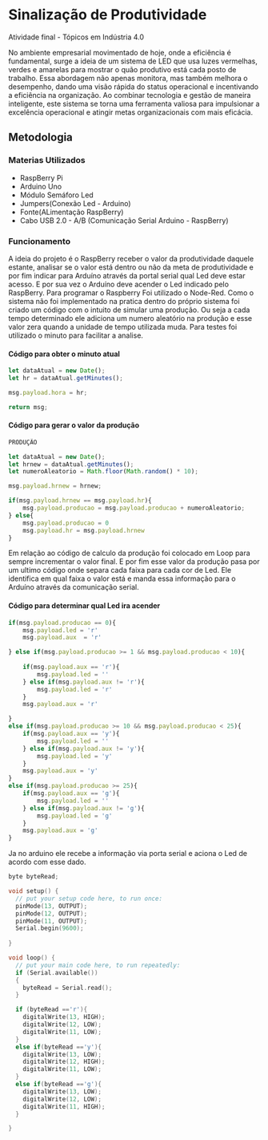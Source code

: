 # Sinalização de Produtividade
Atividade final - Tópicos em Indústria 4.0

No ambiente empresarial movimentado de hoje, onde a eficiência é fundamental, surge a ideia de um sistema de LED que usa luzes vermelhas, verdes e amarelas para mostrar o quão produtivo está cada posto de trabalho. Essa abordagem não apenas monitora, mas também melhora o desempenho, dando uma visão rápida do status operacional e incentivando a eficiência na organização. Ao combinar tecnologia e gestão de maneira inteligente, este sistema se torna uma ferramenta valiosa para impulsionar a excelência operacional e atingir metas organizacionais com mais eficácia. 

## Metodologia

### Materias Utilizados
* RaspBerry Pi
* Arduino Uno
* Módulo Semáforo Led
* Jumpers(Conexão Led - Arduino)
* Fonte(ALimentação RaspBerry)
* Cabo USB 2.0 - A/B (Comunicação Serial Arduino - RaspBerry)

###

### Funcionamento 

A ideia do projeto é o RaspBerry receber o valor da produtividade daquele estante, analisar se o valor está dentro ou não da meta de produtividade e por fim indicar para Arduíno através da portal serial qual Led deve estar acesso. E por sua vez o Arduíno deve acender o Led indicado pelo RaspBerry. Para programar o Raspberry Foi utilizado o Node-Red. Como o sistema não foi implementado na pratica dentro do próprio sistema foi criado um código com o intuito de simular uma produção. Ou seja a cada tempo determinado ele adiciona um numero aleatório na produção e esse valor zera quando a unidade de tempo utilizada muda. Para testes foi utilizado o minuto para facilitar a analise.

#### Código para obter o minuto atual 
~~~javascript
let dataAtual = new Date();
let hr = dataAtual.getMinutes();

msg.payload.hora = hr;

return msg;
~~~

#### Código para gerar o valor da produção
~~~javascript
PRODUÇÃO

let dataAtual = new Date();
let hrnew = dataAtual.getMinutes();
let numeroAleatorio = Math.floor(Math.random() * 10);

msg.payload.hrnew = hrnew;

if(msg.payload.hrnew == msg.payload.hr){
    msg.payload.producao = msg.payload.producao + numeroAleatorio;
} else{
    msg.payload.producao = 0 
    msg.payload.hr = msg.payload.hrnew
}
~~~

Em relação ao código de calculo da produção foi colocado em Loop para sempre incrementar o valor final. E por fim esse valor da produção pasa por um ultimo código onde separa cada faixa para cada cor de Led. Ele identifica em qual faixa o valor está e manda essa informação para o Arduíno através da comunicação serial.

#### Código para determinar qual Led ira acender
~~~javascript
if(msg.payload.producao == 0){
    msg.payload.led = 'r'
    msg.payload.aux  = 'r'

} else if(msg.payload.producao >= 1 && msg.payload.producao < 10){
    
    if(msg.payload.aux == 'r'){
        msg.payload.led = ''
    } else if(msg.payload.aux != 'r'){
        msg.payload.led = 'r'
    }
    msg.payload.aux = 'r'

}
else if(msg.payload.producao >= 10 && msg.payload.producao < 25){
    if(msg.payload.aux == 'y'){
        msg.payload.led = ''
    } else if(msg.payload.aux != 'y'){
        msg.payload.led = 'y'
    }
    msg.payload.aux = 'y'
}
else if(msg.payload.producao >= 25){
    if(msg.payload.aux == 'g'){
        msg.payload.led = ''
    } else if(msg.payload.aux != 'g'){
        msg.payload.led = 'g'
    }
    msg.payload.aux = 'g'
}
~~~

Ja no arduino ele recebe a informação via porta serial e aciona o Led de acordo com esse dado.

~~~C
byte byteRead;

void setup() {
  // put your setup code here, to run once:
  pinMode(13, OUTPUT);
  pinMode(12, OUTPUT);
  pinMode(11, OUTPUT);
  Serial.begin(9600);
 
}

void loop() {
  // put your main code here, to run repeatedly:
  if (Serial.available())  
  {
    byteRead = Serial.read(); 
  }

  if (byteRead =='r'){
    digitalWrite(13, HIGH);
    digitalWrite(12, LOW);
    digitalWrite(11, LOW);
  }
  else if(byteRead =='y'){
    digitalWrite(13, LOW);
    digitalWrite(12, HIGH);
    digitalWrite(11, LOW);
  }
  else if(byteRead =='g'){
    digitalWrite(13, LOW);
    digitalWrite(12, LOW);
    digitalWrite(11, HIGH);
  }

}
~~~
